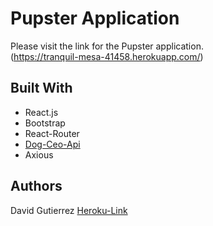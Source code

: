 # Pupster Application
Please visit the link for the Pupster application.<br>
(https://tranquil-mesa-41458.herokuapp.com/)

## Built With
* React.js
* Bootstrap
* React-Router
* [Dog-Ceo-Api](https://dog.ceo/dog-api/)
* Axious

## Authors
David Gutierrez
[Heroku-Link](https://dashboard.heroku.com/apps/tranquil-mesa-41458)
